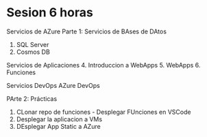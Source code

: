 # Sesion 6 horas

Servicios de AZure
Parte 1:
Servicios de BAses de DAtos
1. SQL Server
2. Cosmos DB


Servicios de Aplicaciones
4. Introduccion a WebApps
5. WebApps
6. Funciones

Servicios DevOps
AZure DevOps


PArte 2:
Prácticas

1. CLonar repo de funciones - Desplegar FUnciones en VSCode
2. Desplegar la aplicacion a VMs
3. DEsplegar App Static a AZure
